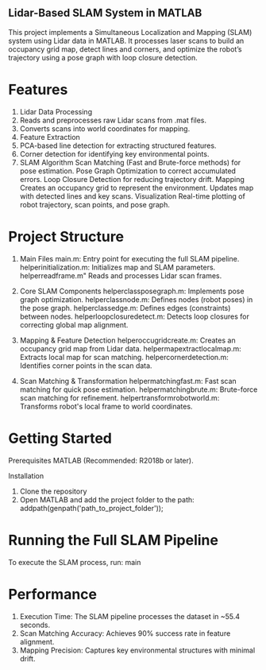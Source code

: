 ## Lidar-Based SLAM System in MATLAB

This project implements a Simultaneous Localization and Mapping (SLAM) system using Lidar data in MATLAB. It processes laser scans to build an occupancy grid map, detect lines and corners, and optimize the robot’s trajectory using a pose graph with loop closure detection.

# Features

1. Lidar Data Processing
2. Reads and preprocesses raw Lidar scans from .mat files.
3. Converts scans into world coordinates for mapping.
4. Feature Extraction
5. PCA-based line detection for extracting structured features.
6. Corner detection for identifying key environmental points.
7. SLAM Algorithm
  Scan Matching (Fast and Brute-force methods) for pose estimation.
  Pose Graph Optimization to correct accumulated errors.
  Loop Closure Detection for reducing trajectory drift.
  Mapping
    Creates an occupancy grid to represent the environment.
    Updates map with detected lines and key scans.
  Visualization
    Real-time plotting of robot trajectory, scan points, and pose graph.

# Project Structure

1. Main Files
main.m:	Entry point for executing the full SLAM pipeline.
helperinitialization.m:	Initializes map and SLAM parameters.
helperreadframe.m"	Reads and processes Lidar scan frames.

2. Core SLAM Components
helperclassposegraph.m:	Implements pose graph optimization.
helperclassnode.m:	Defines nodes (robot poses) in the pose graph.
helperclassedge.m:	Defines edges (constraints) between nodes.
helperloopclosuredetect.m:	Detects loop closures for correcting global map alignment.

3. Mapping & Feature Detection
helperoccugridcreate.m:	Creates an occupancy grid map from Lidar data.
helpermapextractlocalmap.m:	Extracts local map for scan matching.
helpercornerdetection.m:	Identifies corner points in the scan data.

5. Scan Matching & Transformation
helpermatchingfast.m:	Fast scan matching for quick pose estimation.
helpermatchingbrute.m:	Brute-force scan matching for refinement.
helpertransformrobotworld.m:	Transforms robot's local frame to world coordinates.

# Getting Started

Prerequisites
MATLAB (Recommended: R2018b or later).

Installation
1. Clone the repository
2. Open MATLAB and add the project folder to the path:
  addpath(genpath('path_to_project_folder'));

# Running the Full SLAM Pipeline

To execute the SLAM process, run:
main

# Performance

1. Execution Time: The SLAM pipeline processes the dataset in ~55.4 seconds.
2. Scan Matching Accuracy: Achieves 90% success rate in feature alignment.
3. Mapping Precision: Captures key environmental structures with minimal drift.
